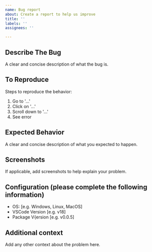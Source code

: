 ```yaml
---
name: Bug report
about: Create a report to help us improve
title: ''
labels: ''
assignees: ''

---
```


## Describe The Bug

A clear and concise description of what the bug is.

## To Reproduce

Steps to reproduce the behavior:

1. Go to '...'
2. Click on '...'
3. Scroll down to '...'
4. See error

## Expected Behavior

A clear and concise description of what you expected to happen.

## Screenshots

If applicable, add screenshots to help explain your problem.

## Configuration (please complete the following information)

- OS: [e.g. Windows, Linux, MacOS]
- VSCode Version [e.g. v18]
- Package V{ersion [e.g. v0.0.5]

## Additional context

Add any other context about the problem here.
